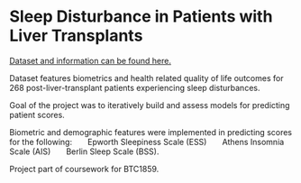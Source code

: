 # Sleep Disturbance in Patients with Liver Transplants

[Dataset and information can be found here.](https://github.com/QueekCode/Liver-Transplants-Sleep-Disturbance/tree/main/data)

Dataset features biometrics and health related quality of life outcomes for 268 post-liver-transplant patients experiencing sleep disturbances.

Goal of the project was to iteratively build and assess models for predicting patient scores. 

Biometric and demographic features were implemented in predicting scores for the following:
&nbsp;&nbsp;&nbsp;&nbsp;&nbsp;&nbsp;Epworth Sleepiness Scale (ESS) 
&nbsp;&nbsp;&nbsp;&nbsp;&nbsp;&nbsp;Athens Insomnia Scale (AIS)
&nbsp;&nbsp;&nbsp;&nbsp;&nbsp;&nbsp;Berlin Sleep Scale (BSS).



Project part of coursework for BTC1859.
